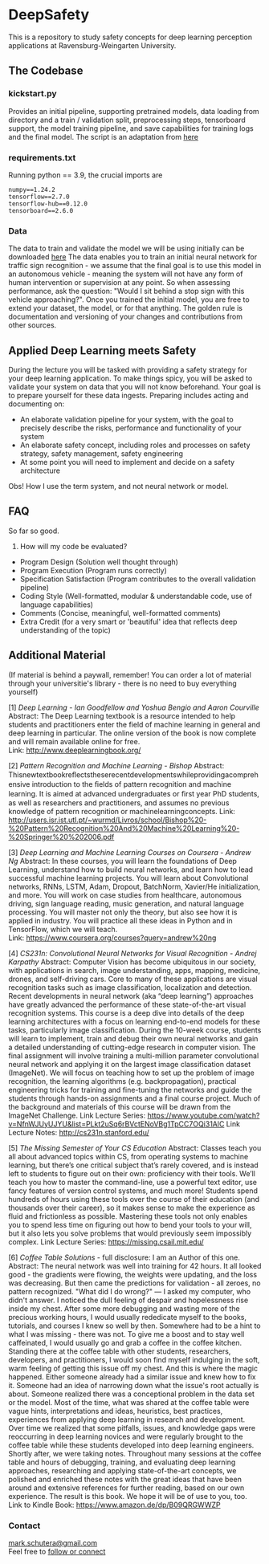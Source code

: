 # DeepSafety
This is a repository to study safety concepts for deep learning perception applications at Ravensburg-Weingarten University.

## The Codebase
### kickstart.py
Provides an initial pipeline, supporting pretrained models, data loading from directory and a train / validation split, preprocessing steps, tensorboard support, the model training pipeline, and save capabilities for training logs and the final model. The script is an adaptation from [here](https://www.tensorflow.org/tutorials/images/transfer_learning_with_hub)

### requirements.txt
Running python == 3.9, the crucial imports are
```
numpy==1.24.2
tensorflow==2.7.0
tensorflow-hub==0.12.0
tensorboard==2.6.0
```

### Data
The data to train and validate the model we will be using initially can be downloaded [here](https://www.kaggle.com/meowmeowmeowmeowmeow/gtsrb-german-traffic-sign/download)
The data enables you to train an initial neural network for traffic sign recognition - we assume that the final goal is to use this model in an autonomous vehicle - meaning the system will not have any form of human intervention or supervision at any point. So when assessing performance, ask the question: "Would I sit behind a stop sign with this vehicle approaching?".
Once you trained the initial model, you are free to extend your dataset, the model, or for that anything. The golden rule is documentation and versioning of your changes and contributions from other sources.

## Applied Deep Learning meets Safety
During the lecture you will be tasked with providing a safety strategy for your deep learning application.
To make things spicy, you will be asked to validate your system on data that you will not know beforehand.
Your goal is to prepare yourself for these data ingests. 
Preparing includes acting and documenting on:
- An elaborate validation pipeline for your system, with the goal to precisely describe the risks, performance and functionality of your system
- An elaborate safety concept, including roles and processes on safety strategy, safety management, safety engineering 
- At some point you will need to implement and decide on a safety architecture

Obs! How I use the term system, and not neural network or model. 

## FAQ
So far so good.
1. How will my code be evaluated?
- Program Design (Solution well thought through)
- Program Execution (Program runs correctly)
- Specification Satisfaction (Program contributes to the overall validation pipeline)
- Coding Style (Well-formatted, modular & understandable code, use of language capabilities)
- Comments (Concise, meaningful, well-formatted comments)
- Extra Credit (for a very smart or 'beautiful' idea that reflects deep understanding of the topic)


## Additional Material
(If material is behind a paywall, remember! You can order a lot of material through your universitie's library - there is no need to buy everything yourself)

  [1] *Deep Learning - Ian Goodfellow and Yoshua Bengio and Aaron Courville*  
  Abstract: The Deep Learning textbook is a resource intended to help students and practitioners enter the field of machine learning in general and deep learning in particular. The online version of the book is now complete and will remain available online for free.  
  Link: http://www.deeplearningbook.org/
  
  [2] *Pattern Recognition and Machine Learning - Bishop*
  Abstract: Thisnewtextbookreﬂectstheserecentdevelopmentswhileprovidingacomprehensive introduction to the ﬁelds of pattern recognition and machine learning. It is aimed at advanced undergraduates or ﬁrst year PhD students, as well as researchers and practitioners, and assumes no previous knowledge of pattern recognition or machinelearningconcepts. 
  Link: http://users.isr.ist.utl.pt/~wurmd/Livros/school/Bishop%20-%20Pattern%20Recognition%20And%20Machine%20Learning%20-%20Springer%20%202006.pdf 
 
 [3] *Deep Learning and Machine Learning Courses on Coursera - Andrew Ng*
 Abstract: In these courses, you will learn the foundations of Deep Learning, understand how to build neural networks, and learn how to lead successful machine learning projects. You will learn about Convolutional networks, RNNs, LSTM, Adam, Dropout, BatchNorm, Xavier/He initialization, and more. You will work on case studies from healthcare, autonomous driving, sign language reading, music generation, and natural language processing. You will master not only the theory, but also see how it is applied in industry. You will practice all these ideas in Python and in TensorFlow, which we will teach.   
   Link: https://www.coursera.org/courses?query=andrew%20ng 
 
 [4] *CS231n: Convolutional Neural Networks for Visual Recognition - Andrej Karpathy*
 Abstract: Computer Vision has become ubiquitous in our society, with applications in search, image understanding, apps, mapping, medicine, drones, and self-driving cars. Core to many of these applications are visual recognition tasks such as image classification, localization and detection. Recent developments in neural network (aka “deep learning”) approaches have greatly advanced the performance of these state-of-the-art visual recognition systems. This course is a deep dive into details of the deep learning architectures with a focus on learning end-to-end models for these tasks, particularly image classification. During the 10-week course, students will learn to implement, train and debug their own neural networks and gain a detailed understanding of cutting-edge research in computer vision. The final assignment will involve training a multi-million parameter convolutional neural network and applying it on the largest image classification dataset (ImageNet). We will focus on teaching how to set up the problem of image recognition, the learning algorithms (e.g. backpropagation), practical engineering tricks for training and fine-tuning the networks and guide the students through hands-on assignments and a final course project. Much of the background and materials of this course will be drawn from the ImageNet Challenge. 
   Link Lecture Series: https://www.youtube.com/watch?v=NfnWJUyUJYU&list=PLkt2uSq6rBVctENoVBg1TpCC7OQi31AlC 
   Link Lecture Notes: http://cs231n.stanford.edu/
   
 [5] *The Missing Semester of Your CS Education*
 Abstract: Classes teach you all about advanced topics within CS, from operating systems to machine learning, but there’s one critical subject that’s rarely covered, and is instead left to students to figure out on their own: proficiency with their tools. We’ll teach you how to master the command-line, use a powerful text editor, use fancy features of version control systems, and much more!
Students spend hundreds of hours using these tools over the course of their education (and thousands over their career), so it makes sense to make the experience as fluid and frictionless as possible. Mastering these tools not only enables you to spend less time on figuring out how to bend your tools to your will, but it also lets you solve problems that would previously seem impossibly complex.
   Link Lecture Series: https://missing.csail.mit.edu/
 
 [6] *Coffee Table Solutions* - full disclosure: I am an Author of this one.
 Abstract: The neural network was well into training for 42 hours. It all looked good - the gradients were flowing, the weights were updating, and the loss was decreasing. But then came the predictions for validation - all zeroes, no pattern recognized. "What did I do wrong?" — I asked my computer, who didn't answer. I noticed the dull feeling of despair and hopelessness rise inside my chest. After some more debugging and wasting more of the precious working hours, I would usually rededicate myself to the books, tutorials, and courses I knew so well by then. Somewhere had to be a hint to what I was missing - there was not. To give me a boost and to stay well caffeinated, I would usually go and grab a coffee in the coffee kitchen. Standing there at the coffee table with other students, researchers, developers, and practitioners, I would soon find myself indulging in the soft, warm feeling of getting this issue off my chest. And this is where the magic happened. Either someone already had a similar issue and knew how to fix it. Someone had an idea of narrowing down what the issue's root actually is about. Someone realized there was a conceptional problem in the data set or the model. Most of the time, what was shared at the coffee table were vague hints, interpretations and ideas, heuristics, best practices, experiences from applying deep learning in research and development. Over time we realized that some pitfalls, issues, and knowledge gaps were reoccurring in deep learning novices and were regularly brought to the coffee table while these students developed into deep learning engineers. Shortly after, we were taking notes. Throughout many sessions at the coffee table and hours of debugging, training, and evaluating deep learning approaches, researching and applying state-of-the-art concepts, we polished and enriched these notes with the great ideas that have been around and extensive references for further reading, based on our own experience. The result is this book. We hope it will be of use to you, too.
  Link to Kindle Book: https://www.amazon.de/dp/B09QRGWWZP

### Contact
mark.schutera@gmail.com\
Feel free to [follow or connect](https://www.linkedin.com/in/schuteramark/)
